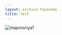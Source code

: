 ```yaml
---
layout: archive-taxonomy
title: test
---
```

<head>
<meta http-equiv="refresh" content="30">
</head>

![mapmoriya1](https://user-images.githubusercontent.com/81041256/114925262-d6f3f900-9e69-11eb-87fc-f4dd3d12af15.jpg)
